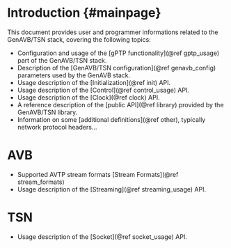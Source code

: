 Introduction	{#mainpage}
============

This document provides user and programmer informations related to the GenAVB/TSN stack, covering the following topics:

* Configuration and usage of the [gPTP functionality](@ref gptp_usage) part of the GenAVB/TSN stack.
* Description of the [GenAVB/TSN configuration](@ref genavb_config) parameters used by the GenAVB stack.
* Usage description of the [Initialization](@ref init) API.
* Usage description of the [Control](@ref control_usage) API.
* Usage description of the [Clock](@ref clock) API.
* A reference description of the [public API](@ref library) provided by the GenAVB/TSN library.
* Information on some [additional definitions](@ref other), typically network protocol headers...

# AVB
* Supported AVTP stream formats [Stream Formats](@ref stream_formats)
* Usage description of the [Streaming](@ref streaming_usage) API.

# TSN
* Usage description of the [Socket](@ref socket_usage) API.
